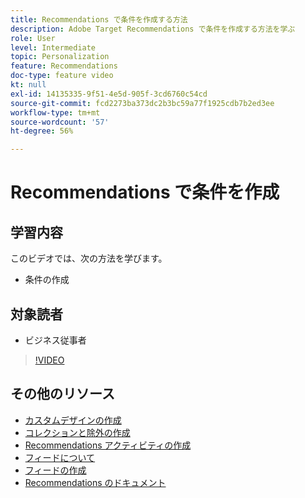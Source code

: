 ```yaml
---
title: Recommendations で条件を作成する方法
description: Adobe Target Recommendations で条件を作成する方法を学ぶ
role: User
level: Intermediate
topic: Personalization
feature: Recommendations
doc-type: feature video
kt: null
exl-id: 14135335-9f51-4e5d-905f-3cd6760c54cd
source-git-commit: fcd2273ba373dc2b3bc59a77f1925cdb7b2ed3ee
workflow-type: tm+mt
source-wordcount: '57'
ht-degree: 56%

---
```


# Recommendations で条件を作成

## 学習内容

このビデオでは、次の方法を学びます。

* 条件の作成

## 対象読者

* ビジネス従事者

>[!VIDEO](https://video.tv.adobe.com/v/35341?quality=12&captions=jpn)

## その他のリソース

* [カスタムデザインの作成](create-custom-designs.md)
* [コレクションと除外の作成](create-collections-and-exclusions.md)
* [Recommendations アクティビティの作成](create-a-recommendations-activity.md)
* [フィードについて](understanding-feeds.md)
* [フィードの作成](create-a-feed.md)
* [Recommendations のドキュメント](https://experienceleague.adobe.com/docs/target/using/recommendations/recommendations.html?lang=ja)
